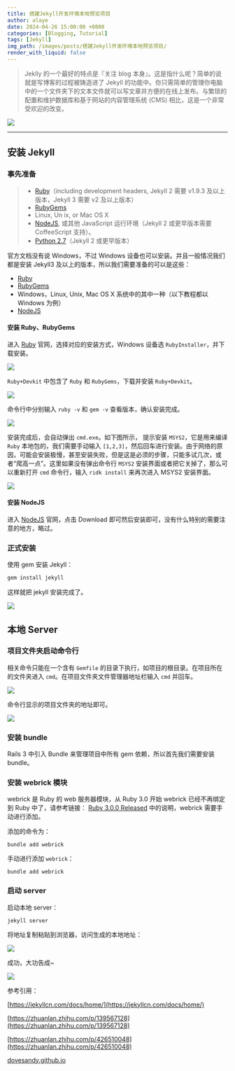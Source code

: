 ```yaml
---
title: 搭建Jekyll开发环境本地预览项目
author: alaye
date: 2024-04-26 15:00:00 +0800
categories: [Blogging, Tutorial]
tags: [Jekyll]
img_path: /images/posts/搭建Jekyll开发环境本地预览项目/
render_with_liquid: false
---
```


> Jeklly 的一个最好的特点是『关注 blog 本身』。这是指什么呢？简单的说就是写博客的过程被铸造进了 Jekyll 的功能中。你只需简单的管理你电脑中的一个文件夹下的文本文件就可以写文章并方便的在线上发布。与繁琐的配置和维护数据库和基于网站的内容管理系统 (CMS) 相比，这是一个非常受欢迎的改变。

![](static/ZKU5bGJLEotSgYxhXEQc2mPznce.png)

---

## 安装 Jekyll

### 事先准备

> - [Ruby](https://www.ruby-lang.org/en/downloads/)（including development headers, Jekyll 2 需要 v1.9.3 及以上版本，Jekyll 3 需要 v2 及以上版本）
> - [RubyGems](https://rubygems.org/pages/download)
> - Linux, Un ix, or Mac OS X
> - [NodeJS](https://nodejs.org/), 或其他 JavaScript 运行环境（Jekyll 2 或更早版本需要 CoffeeScript 支持）。
> - [Python 2.7](https://www.python.org/downloads/)（Jekyll 2 或更早版本）

官方文档没有说 Windows，不过 Windows 设备也可以安装。并且一般情况我们都是安装 Jekyll3 及以上的版本，所以我们需要准备的可以是这些：

- [Ruby](https://www.ruby-lang.org/en/downloads/)
- [RubyGems](https://rubygems.org/pages/download)
- Windows，Linux, Unix, Mac OS X 系统中的其中一种（以下教程都以 Windows 为例）
- [NodeJS](https://nodejs.org/)

#### 安装 Ruby、RubyGems

进入 [Ruby](https://www.ruby-lang.org/en/downloads/) 官网，选择对应的安装方式，Windows 设备选 `RubyInstaller`，并下载安装。

![](static/SK2qbzThFodmccxstVgc4njSn3e.png)

`Ruby+Devkit` 中包含了 `Ruby` 和 `RubyGems`，下载并安装 `Ruby+Devkit`。

![](static/EepDbON7yolhk6xrG75cBcjZnFg.png)

命令行中分别输入 `ruby -v` 和 `gem -v` 查看版本，确认安装完成。

![](static/EL5AbgSYfozzTPxGtmSc2JgTnsd.png)

安装完成后，会自动弹出 `cmd.exe`。如下图所示， 提示安装 `MSYS2`，它是用来编译 `Ruby` 本地包的，我们需要手动输入 `[1,2,3]`，然后回车进行安装。由于网络的原因，可能会安装极慢，甚至安装失败，但是这是必须的步骤，只能多试几次，或者“爬高一点”。这里如果没有弹出命令行 `MSYS2` 安装界面或者把它关掉了，那么可以重新打开 `cmd` 命令行，输入 `ridk install` 来再次进入 MSYS2 安装界面。

![](static/W5bSb2am4okrOAxLQZlcUgtwnze.png)

#### 安装 NodeJS

进入 [NodeJS](https://nodejs.org/) 官网，点击 Download 即可然后安装即可，没有什么特别的需要注意的地方，略过。

### 正式安装

使用 gem 安装 Jekyll：

```ruby
gem install jekyll
```

这样就把 jekyll 安装完成了。

![](static/MTNwbbtzmouPgSxJCQTcWnzDnLd.png)

## 本地 Server

### 项目文件夹启动命令行

相关命令只能在一个含有 `Gemfile` 的目录下执行，如项目的根目录。在项目所在的文件夹进入 `cmd`。在项目文件夹文件管理器地址栏输入 `cmd` 并回车。

![](static/YpEvbR9Etotft8xfBMYckbtwn3z.png)

命令行显示的项目文件夹的地址即可。

![](static/RQZib84A7oLlLixZxTccq2x4nXb.png)

### 安装 bundle

Rails 3 中引入 Bundle 来管理项目中所有 gem 依赖，所以首先我们需要安装 bundle。

### 安装 webrick 模块

webrick 是 Ruby 的 web 服务器模块，从 Ruby 3.0 开始 webrick 已经不再绑定到 Ruby 中了，请参考链接： [Ruby 3.0.0 Released](https://link.zhihu.com/?target=https%3A//www.ruby-lang.org/en/news/2020/12/25/ruby-3-0-0-released/) 中的说明，webrick 需要手动进行添加。

添加的命令为：

```
bundle add webrick
```

手动进行添加 `webrick`：

```
bundle add webrick
```

### 启动 server

启动本地 server：

```
jekyll server
```

将地址复制粘贴到浏览器，访问生成的本地地址：

![](static/O8jzbcgKdo0jH6xLZMDcMPz6nQh.png)

成功，大功告成~

![](static/M71abr0qXoCkLyx78MkczYKQnKh.png)

参考引用：

[https://jekyllcn.com/docs/home/](https://jekyllcn.com/docs/home/)

[https://zhuanlan.zhihu.com/p/139567128](https://zhuanlan.zhihu.com/p/139567128)

[https://zhuanlan.zhihu.com/p/426510048](https://zhuanlan.zhihu.com/p/426510048)

[dovesandy.github.io](https://dovesandy.github.io/2020/03/12/jekyll-start-jekyll-error/)
